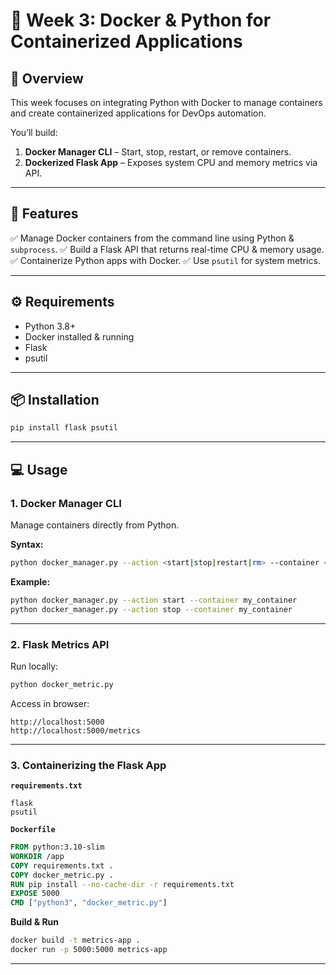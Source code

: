 

# 🐳 Week 3: Docker & Python for Containerized Applications

## 📌 Overview

This week focuses on integrating Python with Docker to manage containers and create containerized applications for DevOps automation.

You’ll build:

1. **Docker Manager CLI** – Start, stop, restart, or remove containers.
2. **Dockerized Flask App** – Exposes system CPU and memory metrics via API.

---

## 🚀 Features

✅ Manage Docker containers from the command line using Python & `subprocess`.
✅ Build a Flask API that returns real-time CPU & memory usage.
✅ Containerize Python apps with Docker.
✅ Use `psutil` for system metrics.

---

## ⚙️ Requirements

* Python 3.8+
* Docker installed & running
* Flask
* psutil

---

## 📦 Installation

```bash
pip install flask psutil
```

---

## 💻 Usage

### **1. Docker Manager CLI**

Manage containers directly from Python.

**Syntax:**

```bash
python docker_manager.py --action <start|stop|restart|rm> --container <container_id_or_name>
```

**Example:**

```bash
python docker_manager.py --action start --container my_container
python docker_manager.py --action stop --container my_container
```

---

### **2. Flask Metrics API**

Run locally:

```bash
python docker_metric.py
```

Access in browser:

```
http://localhost:5000
http://localhost:5000/metrics
```

---

### **3. Containerizing the Flask App**

**`requirements.txt`**

```
flask
psutil
```

**`Dockerfile`**

```dockerfile
FROM python:3.10-slim
WORKDIR /app
COPY requirements.txt .
COPY docker_metric.py .
RUN pip install --no-cache-dir -r requirements.txt
EXPOSE 5000
CMD ["python3", "docker_metric.py"]
```

**Build & Run**

```bash
docker build -t metrics-app .
docker run -p 5000:5000 metrics-app
```

---
